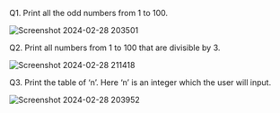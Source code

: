 Q1. Print all the odd numbers from 1 to 100.

![Screenshot 2024-02-28 203501](https://github.com/tsaraljain/Loops-Assignment1/assets/159905265/90d32f4b-cd48-4bf3-83a5-1eae77106c3f)


Q2. Print all numbers from 1 to 100 that are divisible by 3.

![Screenshot 2024-02-28 211418](https://github.com/tsaraljain/Loops-Assignment1/assets/159905265/104786d9-d226-45ea-bb19-0426da0cf174)


Q3. Print the table of ‘n’. Here ‘n’ is an integer which the user will input.

![Screenshot 2024-02-28 203952](https://github.com/tsaraljain/Loops-Assignment1/assets/159905265/8767643d-29d3-4500-88c6-589d8c1cee66)


